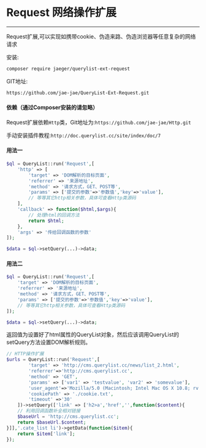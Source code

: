 # Request 网络操作扩展

---

Request扩展,可以实现如携带cookie、伪造来路、伪造浏览器等任意复杂的网络请求

安装:

```bash
composer require jaeger/querylist-ext-request
```

GIT地址:

```bash
https://github.com/jae-jae/QueryList-Ext-Request.git
```

#### 依赖（通过Composer安装的请忽略）

Request扩展依赖`Http`类，Git地址为:`https://github.com/jae-jae/Http.git`

手动安装插件教程:`http://doc.querylist.cc/site/index/doc/7`

#### 用法一

```php
$ql = QueryList::run('Request',[
	'http' => [
		'target' => 'DOM解析的目标页面',
		'referrer' => '来源地址',
		'method' => '请求方式，GET、POST等',
		'params' => ['提交的参数'=>'参数值','key'=>'value'],
		// 等等其它http相关参数，具体可查看Http类源码
	],
	'callback' => function($html,$args){
		// 处理html的回调方法
		return $html;
	},
	'args' => '传给回调函数的参数'
]);

$data = $ql->setQuery(...)->data;
```

#### 用法二

```php
$ql = QueryList::run('Request',[
	'target' => 'DOM解析的目标页面',
	'referrer' => '来源地址',
	'method' => '请求方式，GET、POST等',
	'params' => ['提交的参数'=>'参数值','key'=>'value'],
	// 等等其它http相关参数，具体可查看Http类源码
]);

$data = $ql->setQuery(...)->data;
```

返回值为设置好了html属性的QueryList对象，然后应该调用QueryList的setQuery方法设置DOM解析规则。

```php
// HTTP操作扩展
$urls = QueryList::run('Request',[
        'target' => 'http://cms.querylist.cc/news/list_2.html',
        'referrer'=>'http://cms.querylist.cc',
        'method' => 'GET',
        'params' => ['var1' => 'testvalue', 'var2' => 'somevalue'],
        'user_agent'=>'Mozilla/5.0 (Macintosh; Intel Mac OS X 10.8; rv:21.0) Gecko/20100101 Firefox/21.0',
        'cookiePath' => './cookie.txt',
        'timeout' =>'30'
    ])->setQuery(['link' => ['h2>a','href','',function($content){
    // 利用回调函数补全相对链接
    $baseUrl = 'http://cms.querylist.cc';
    return $baseUrl.$content;
}]],'.cate_list li')->getData(function($item){
    return $item['link'];
});
```